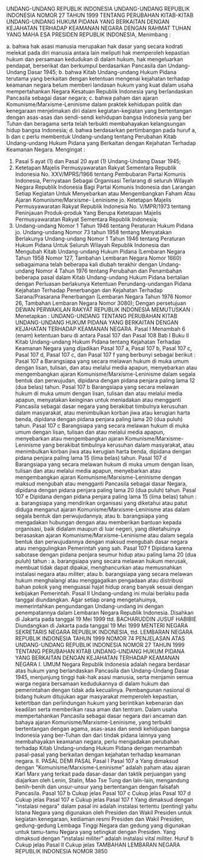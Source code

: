  UNDANG-UNDANG REPUBLIK INDONESIA UNDANG-UNDANG REPUBLIK INDONESIA NOMOR 27 TAHUN 1999 TENTANG PERUBAHAN KITAB-KITAB UNDANG-UNDANG HUKUM PIDANA YANG BERKAITAN DENGAN KEJAHATAN TERHADAP KEAMANAN NEGARA
DENGAN RAHMAT TUHAN YANG MAHA ESA PRESIDEN REPUBLIK INDONESIA,
Menimbang :

a. bahwa hak asasi manusia merupakan hak dasar yang secara kodrati melekat pada diri manusia antara lain meliputi hak memperoleh kepastian hukum dan persamaan kedudukan di dalam hukum, hak mengeluarkan pendapat, berserikat dan berkumpul berdasarkan Pancasila dan Undang-Undang Dasar 1945;
b. bahwa Kitab Undang-undang Hukum Pidana terutama yang berkaitan dengan ketentuan mengenai kejahatan terhadap keamanan negara belum memberi landasan hukum yang kuat dalam usaha mempertahankan Negara Kesatuan Republik Indonesia yang berlandaskan Pancasila sebagai dasar negara;
c. bahwa paham dan ajaran Komunisme/Marxisme-Leninisme dalam praktek kehidupan politik dan kenegaraan menjelmakan diri dalam kegiatan-kegiatan yang bertentangan dengan asas-asas dan sendi-sendi kehidupan bangsa Indonesia yang ber Tuhan dan beragama serta telah terbukti membahayakan kelangsungan hidup bangsa Indonesia;
d. bahwa berdasarkan pertimbangan pada huruf a, b dan c perlu membentuk Undang-undang tentang Perubahan Kitab Undang-undang Hukum Pidana yang Berkaitan dengan Kejahatan Terhadap Keamanan Negara.
Mengingat :

1. Pasal 5 ayat (1) dan Pasal 20 ayat (1) Undang-Undang Dasar 1945;
2. Ketetapan Majelis Permusyawaratan Rakyat Sementara Republik Indonesia No. XXV/MPRS/1966 tentang Pembubaran Partai Komunis Indonesia, Pernyataan Sebagai Organisasi Terlarang di seluruh Wilayah Negara Republik Indonesia Bagi Partai Komunis Indonesia dan Larangan Setiap Kegiatan Untuk Menyebarkan atau Mengembangkan Faham Atau Ajaran Komunisme/Marxisme- Leninisme jo. Ketetapan Majelis Permusyawaratan Rakyat Republik Indonesia No. V/MPR/1973 tentang Peninjauan Produk-produk Yang Berupa Ketetapan Majelis Permusyawaratan Rakyat Sementara Republik Indonesia;
3. Undang-undang Nomor 1 Tahun 1946 tentang Peraturan Hukum Pidana jo. Undang-undang Nomor 73 tahun 1958 tentang Menyatakan Berlakunya Undang-undang Nomor 1 Tahun 1946 tentang Peraturan Hukum Pidana Untuk Seluruh Wilayah Republik Indonesia dan Mengubah Kitab Undang-undang Hukum Pidana (Lembaran Negara Tahun 1958 Nomor 127, Tambahan Lembaran Negara Nomor 1660) sebagaimana telah beberapa kali diubah terakhir dengan Undang-undang Nomor 4 Tahun 1976 tentang Perubahan dan Penambahan beberapa pasal dalam Kitab Undang-undang Hukum Pidana bertalian dengan Perluasan berlakunya Ketentuan Perundang-undangan Pidana Kejahatan Terhadap Penerbangan dan Kejahatan Terhadap Sarana/Prasarana Penerbangan (Lembaran Negara Tahun 1976 Nomor 26, Tambahan Lembaran Negara Nomor 3080); Dengan persetujuan DEWAN PERWAKILAN RAKYAT REPUBLIK INDONESIA
MEMUTUSKAN :
 Menetapkan : UNDANG-UNDANG TENTANG PERUBAHAN KITAB UNDANG-UNDANG HUKUM PIDANA YANG BERKAITAN DENGAN KEJAHATAN TERHADAP KEAMANAN NEGARA.
Pasal I
Menambah 6 (enam) ketentuan baru di antara Pasal 107 dan Pasal 108 Bab I Buku II Kitab Undang-undang Hukum Pidana tentang Kejahatan Terhadap Keamanan Negara yang dijadikan Pasal 107 a, Pasal 107 b, Pasal 107 c, Pasal 107 d, Pasal 107 c, dan Pasal 107 f yang berbunyi sebagai berikut : Pasal 107 a Barangsiapa yang secara melawan hukum di muka umum dengan lisan, tulisan, dan atau melalui media apapun, menyebarkan atau mengembangkan ajaran Komunisme/Marxisme-Leninisme dalam segala bentuk dan perwujudan, dipidana dengan pidana penjara paling lama 12 (dua belas) tahun. Pasal 107 b Barangsiapa yang secara melawan hukum di muka umum dengan lisan, tulisan dan atau melalui media apapun, menyatakan keinginan untuk meniadakan atau mengganti Pancasila sebagai dasar negara yang berakibat timbulnya kerusuhan dalam masyarakat, atau menimbulkan korban jiwa atau kerugian harta benda, dipidana dengan pidana penjara paling lama 20 (dua puluh) tahun. Pasal 107 c Barangsiapa yang secara melawan hukum di muka umum dengan lisan, tulisan dan atau melalui media apapun, menyebarkan atau mengembangkan ajaran Komunisme/Marxisme-Leninisme yang berakibat timbulnya kerusuhan dalam masyarakat, atau menimbulkan korban jiwa atau kerugian harta benda, dipidana dengan pidana penjara paling lama 15 (lima belas) tahun. Pasal 107 d Barangsiapa yang secara melawan hukum di muka umum dengan lisan, tulisan dan atau melalui media apapun, menyebarkan atau mengembangkan ajaran Komunisme/Marxisme-Leninisme dengan maksud mengubah atau mengganti Pancasila sebagai dasar Negara, dipidana dengan pidana penjara paling lama 20 (dua puluh) tahun. Pasal 107 e Dipidana dengan pidana penjara paling lama 15 (lima belas) tahun :
a. barangsiapa yang mendirikan organisasi yang diketahui atau patut diduga menganut ajaran Komunisme/Marxisme-Leninisme atas dalam segala bentuk dan perwujudannya; atau
b. barangsiapa yang mengadakan hubungan dengan atau memberikan bantuan kepada organisasi, baik didalam maupun di luar negeri, yang diketahuinya berasaskan ajaran Komunisme/Marxisme-Leninisme atau dalam segala bentuk dan perwujudannya dengan maksud mengubah dasar negara atau menggulingkan Pemerintah yang sah. Pasal 107 f Dipidana karena sabotase dengan pidana penjara seumur hidup atau paling lama 20 (dua puluh) tahun :
a. barangsiapa yang secara melawan hukum merusak, membuat tidak dapat dipakai, menghancurkan atau memusnahkan instalasi negara atau militer; atau
b. barangsiapa yang secara melawan hukum menghalangi atau menggagalkan pengadaan atau distribusi bahan pokok yang menguasai hajat hidup orang banyak sesuai dengan kebijakan Pemerintah.
Pasal II
Undang-undang ini mulai berlaku pada tanggal diundangkan.
Agar setiap orang mengetahuinya, memerintahkan pengundangan Undang-undang ini dengan penempatannya dalam Lembaran Negara Republik Indonesia. Disahkan di Jakarta pada tanggal 19 Mei 1999 ttd. BACHARUDDIN JUSUF HABIBIE Diundangkan di Jakarta pada tanggal 19 Mei 1999 MENTERI NEGARA SEKRETARIS NEGARA REPUBLIK INDONESIA, ttd. LEMBARAN NEGARA REPUBLIK INDONESIA TAHUN 1999 NOMOR 74 PENJELASAN ATAS UNDANG-UNDANG REPUBLIK INDONESIA NOMOR 27 TAHUN 1999 TENTANG PERUBAHAN KITAB UNDANG-UNDANG HUKUM PIDANA YANG BERKAITAN DENGAN KEJAHATAN TERHADAP KEAMANAN NEGARA I. UMUM Negara Republik Indonesia adalah negara berdasar atas hukum yang berlandaskan Pancasila dan Undang-Undang Dasar 1945, menjunjung tinggi hak-hak asasi manusia, serta menjamin semua warga negara bersamaan kedudukannya di dalam hukum dan pemerintahan dengan tidak ada kecualinya. Pembangunan nasional di bidang hukum ditujukan agar masyarakat memperoleh kepastian, ketertiban dan perlindungan hukum yang berintikan kebenaran dan keadilan serta memberikan rasa aman dan tentram. Dalam usaha mempertahankan Pancasila sebagai dasar negara dari ancaman dan bahaya ajaran Komunisme/Marxisme-Leninisme, yang terbukti bertentangan dengan agama, asas-asas dan sendi kehidupan bangsa Indonesia yang ber-Tuhan dan dari tindak pidana lainnya yang membahayakan keamanan negara, perlu mengadakan perubahan terhadap Kitab Undang-undang Hukum Pidana dengan menambah pasal-pasal yang berkaitan dengan kejahatan terhadap keamanan negara. II. PASAL DEMI PASAL Pasal I Pasal 107 a Yang dimaksud dengan "Komunisme/Marxisme-Leninisme" adalah paham atau ajaran Karl Marx yang terkait pada dasar-dasar dan taktik perjuangan yang diajarkan oleh Lenin, Stalin, Mao Tse Tung dan lain-lain, mengandung benih-benih dan unsur-unsur yang bertentangan dengan falsafah Pancasila. Pasal 107 b Cukup jelas Pasal 107 c Cukup jelas Pasal 107 d Cukup jelas Pasal 107 e Cukup jelas Pasal 107 f Yang dimaksud dengan "instalasi negara" dalam pasal ini adalah instalasi tertentu (penting) yaitu Istana Negara yang digunakan oleh Presiden dan Wakil Presiden untuk kegiatan kenegaraan, kediaman resmi Presiden dan Wakil Presiden, gedung-gedung Lembaga Tinggi Negara dan gedung yang digunakan untuk tamu-tamu Negara yang setingkat dengan Presiden. Yang dimaksud dengan "instalasi militer" adalah instalasi vital militer. Huruf b Cukup jelas Pasal II Cukup jelas TAMBAHAN LEMBARAN NEGARA REPUBLIK INDONESIA NOMOR 3850
